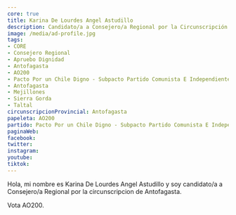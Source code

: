 ```yaml
---
core: true
title: Karina De Lourdes Angel Astudillo
description: Candidato/a a Consejero/a Regional por la Circunscripción de Antofagasta
image: /media/ad-profile.jpg
tags:
- CORE
- Consejero Regional
- Apruebo Dignidad
- Antofagasta
- AO200
- Pacto Por un Chile Digno - Subpacto Partido Comunista E Independientes - Partido Comunista De Chile
- Antofagasta
- Mejillones
- Sierra Gorda
- Taltal
circunscripcionProvincial: Antofagasta
papeleta: AO200
partido: Pacto Por un Chile Digno - Subpacto Partido Comunista E Independientes - Partido Comunista De Chile
paginaWeb:
facebook:
twitter:
instagram:
youtube:
tiktok:
---
```

Hola, mi nombre es Karina De Lourdes Angel Astudillo y soy candidato/a a Consejero/a Regional por la circunscripcion de Antofagasta.

Vota AO200.